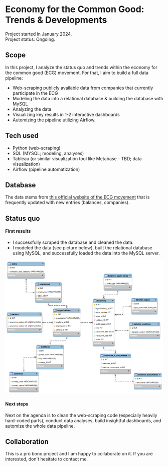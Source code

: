 # Economy for the Common Good: Trends & Developments
Project started in January 2024.  
Project status: Ongoing.

## Scope
In this project, I analyze the status quo and trends within the economy for the common good (ECG) movement. For that, I aim to build a full data pipeline:
- Web-scraping publicly available data from companies that currently participate in the ECG
- Modeling the data into a relational database & building the database with MySQL
- Analyzing the data
- Visualizing key results in 1-2 interactive dashboards
- Automizing the pipeline utilizing Airflow.

## Tech used
- Python (web-scraping)
- SQL (MYSQL; modeling, analyses)
- Tableau (or similar visualization tool like Metabase - TBD; data visualization)
- Airflow (pipeline automatization)

## Database
The data stems from [this official website of the ECG movement](https://audit.ecogood.org/firmenauskunft-fvz/) that is frequently updated with new entries (balances, companies).

## Status quo
#### First results
- I successfully scraped the database and cleaned the data.
- I modeled the data (see picture below), built the relational database using MySQL, and successfully loaded the data into the MySQL server.

![ECG_database_model](data/modeling/ecg_database_model_EER_diagram.png)

#### Next steps
Next on the agenda is to clean the web-scraping code (especially heavily hard-coded parts), conduct data analyses, build insightful dashboards, and automize the whole data pipeline.

## Collaboration
This is a pro bono project and I am happy to collaborate on it. If you are interested, don't hesitate to contact me.
